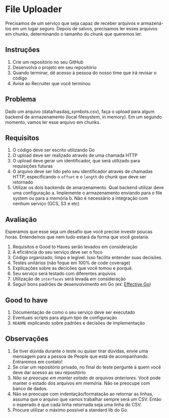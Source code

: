 # File Uploader

Precisamos de um serviço que seja capaz de receber arquivos e armazená-los em um lugar seguro. Depois de salvos, precisamos ler esses arquivos em chunks, determinando o tamanho do chunk que queremos ler.

## Instruções

1. Crie um repositório no seu GitHub
2. Desenvolva o projeto em seu repositório
3. Quando terminar, dê acesso à pessoa do nosso time que irá revisar o código
4. Avise ao Recruiter que você terminou

## Problema

Dado um arquivo (data/nasdaq_symbols.csv), faça o upload para algum backend de armazenamento (local filesystem, in memory). Em um segundo momento, vamos ler esse arquivo em chunks.

## Requisitos

1. O código deve ser escrito utilizando Go
2. O upload deve ser realizado através de uma chamada HTTP
3. O upload deve gerar um identificador, que será utilizado para requisições futuras
4. O arquivo deve ser lido pelo seu identificador através de chamadas HTTP, especificando o `offset` e o `length` do chunk que deve ser retornado
5. Utilizar os dois backends de amarzenamento. Qual backend utilizar deve uma configuração
  a. Implemente o armazenamento enviando para o file system ou para a memória
  b. Não é necessário a integração com nenhum serviço (GCS, S3 e etc)

## Avaliação

Esperamos que esse seja um desafio que você precise investir poucas horas. Entendemos que nem tudo estará da forma que você gostaria.

1. Requisitos e Good to Haves serão levados em consideração
2. A eficiência do seu serviço deve ser o foco
3. Código organizado, limpo e legível. Isso facilita entender suas decisões.
4. Testes unitários (não foque em 100% de code coverage)
5. Explicações sobre as decicões que você tomou e porquê.
6. Seu serviço será testado com diferentes arquivos
7. Utilização de `interfaces` será levada em consideração
8. Seguir bons padrões de desenvolvimento em Go (ex: [Effective Go](https://golang.org/doc/effective_go))

## Good to have

1. Documentação de como o seu serviço deve ser executado
2. Eventuais scripts para algum tipo de configuração
3. `README` explicando sobre padrões e decisões de implementação

## Observações

1. Se tiver dúvida durante o teste ou quiser tirar dúvidas, envie uma mensagem para a pessoa de People que está de acompanhando. Entraremos em contato!  
2. Se criar um repositório privado, no final do teste pergunte à quem você deve dar acesso ao seu repositório
3. *Não se preocupe em manter estado de arquivos anteriores*. Você pode manter o estado dos arquivos em memória. Não se preocupe com banco de dados.
4. Não se preocupe com indentação/formatação ao retornar as linhas, assuma que o arquivo que vamos trabalhar sempre será um CSV. Então o esperado é que cada linha retornada seja uma linha do CSV.
5. Procure utilizar o máximo possível a standard lib do Go.